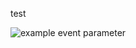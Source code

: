 test

![example event parameter](https://github.com/okimaureen/test/actions/workflows/filter.yml/badge.svg?event=pullrequest)


